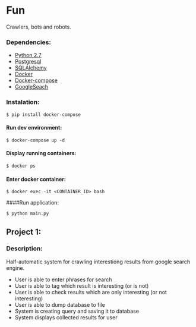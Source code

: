 # Fun
Crawlers, bots and robots.

### Dependencies:
* [Python 2.7](https://www.python.org/download/releases/2.7/)
* [Postgresql](http://www.postgresql.org.pl/)
* [SQLAlchemy](http://www.sqlalchemy.org/)
* [Docker](https://www.docker.com/)
* [Docker-compose](https://docs.docker.com/compose/)
* [GoogleSeach](https://pypi.python.org/pypi/googlesearch/0.7.0)

### Instalation:
```$ pip install docker-compose```

#### Run dev environment:

```$ docker-compose up -d```

#### Display running containers:

```$ docker ps```

#### Enter docker container:

```$ docker exec -it <CONTAINER_ID> bash```

####Run application:

```$ python main.py ```


## Project 1:

### Description:

Half-automatic system for crawling interestiong results from google search engine.

* User is able to enter phrases for search
* User is able to tag which result is interesting (or is not)
* User is able to check results which are only interesting (or not interesting)
* User is able to dump database to file
* System is creating query and saving it to database
* System displays collected results for user

